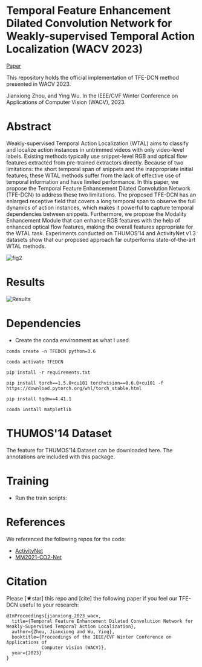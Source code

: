 # Temporal Feature Enhancement Dilated Convolution Network for Weakly-supervised Temporal Action Localization (WACV 2023)

[Paper](https://openaccess.thecvf.com/content/WACV2023/html/Zhou_Temporal_Feature_Enhancement_Dilated_Convolution_Network_for_Weakly-Supervised_Temporal_Action_WACV_2023_paper.html)

This repository holds the official implementation of TFE-DCN method presented in WACV 2023.

Jianxiong Zhou, and Ying Wu. In the IEEE/CVF Winter Conference on Applications of Computer Vision (WACV), 2023.

# Abstract
Weakly-supervised Temporal Action Localization (WTAL) aims to classify and localize action instances in untrimmed videos with only video-level labels. Existing methods typically use snippet-level RGB and optical flow features extracted from pre-trained extractors directly. Because of two limitations: the short temporal span of snippets and the inappropriate initial features, these WTAL methods suffer from the lack of effective use of temporal information and have limited performance. In this paper, we propose the Temporal Feature Enhancement Dilated Convolution Network (TFE-DCN) to address these two limitations. The proposed TFE-DCN has an enlarged receptive field that covers a long temporal span to observe the full dynamics of action instances, which makes it powerful to capture temporal dependencies between snippets. Furthermore, we propose the Modality Enhancement Module that can enhance RGB features with the help of enhanced optical flow features, making the overall features appropriate for the WTAL task. Experiments conducted on THUMOS’14 and ActivityNet v1.3 datasets show that our proposed approach far outperforms state-of-the-art WTAL methods.

![fig2](https://user-images.githubusercontent.com/122836421/212775057-a082fe70-14fb-4767-af15-27fc3516f065.png)

# Results
![Results](https://user-images.githubusercontent.com/122836421/212782229-3bb8ba64-3cd7-4d1d-9f8e-849810b98e6d.png)




# Dependencies
* Create the conda environment as what I used.

``` 
conda create -n TFEDCN python=3.6

conda activate TFEDCN

pip install -r requirements.txt

pip install torch==1.5.0+cu101 torchvision==0.6.0+cu101 -f https://download.pytorch.org/whl/torch_stable.html

pip install tqdm==4.41.1

conda install matplotlib
``` 

# THUMOS'14 Dataset
The feature for THUMOS'14 Dataset can be downloaded here. The annotations are included with this package.

# Training
* Run the train scripts:

# References
We referenced the following repos for the code:
* [ActivityNet](https://github.com/activitynet/ActivityNet)
* [MM2021-CO2-Net](https://github.com/harlanhong/MM2021-CO2-Net)

# Citation
Please [★star] this repo and [cite] the following paper if you feel our TFE-DCN useful to your research:
```
@InProceedings{jianxiong_2023_wacv,
  title={Temporal Feature Enhancement Dilated Convolution Network for Weakly-Supervised Temporal Action Localization},
  author={Zhou, Jianxiong and Wu, Ying},
  booktitle={Proceedings of the IEEE/CVF Winter Conference on Applications of 
             Computer Vision (WACV)},
  year={2023}
}
```
